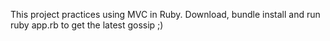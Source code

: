 This project practices using MVC in Ruby. Download, bundle install and run ruby app.rb to get the latest gossip ;)
